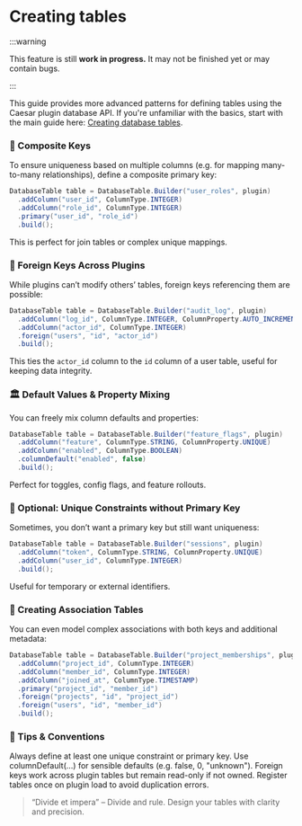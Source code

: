 # Creating tables

:::warning

This feature is still **work in progress.** It may not be finished yet or may contain bugs.

:::

This guide provides more advanced patterns for defining tables using the Caesar plugin database API. If you're unfamiliar with the basics, start with the main guide here: [Creating database tables](https://github.com/JWeinelt/Caesar/wiki/Creating-database-tables).

### 🔗 Composite Keys

To ensure uniqueness based on multiple columns (e.g. for mapping many-to-many relationships), define a composite primary key:

```java
DatabaseTable table = DatabaseTable.Builder("user_roles", plugin)
  .addColumn("user_id", ColumnType.INTEGER)
  .addColumn("role_id", ColumnType.INTEGER)
  .primary("user_id", "role_id")
  .build();
```

This is perfect for join tables or complex unique mappings.

### 🧬 Foreign Keys Across Plugins

While plugins can’t modify others’ tables, foreign keys referencing them are possible:

```java
DatabaseTable table = DatabaseTable.Builder("audit_log", plugin)
  .addColumn("log_id", ColumnType.INTEGER, ColumnProperty.AUTO_INCREMENT)
  .addColumn("actor_id", ColumnType.INTEGER)
  .foreign("users", "id", "actor_id")
  .build();
```

This ties the `actor_id` column to the `id` column of a user table, useful for keeping data integrity.

### 🏛️ Default Values & Property Mixing

You can freely mix column defaults and properties:

```java
DatabaseTable table = DatabaseTable.Builder("feature_flags", plugin)
  .addColumn("feature", ColumnType.STRING, ColumnProperty.UNIQUE)
  .addColumn("enabled", ColumnType.BOOLEAN)
  .columnDefault("enabled", false)
  .build();
```

Perfect for toggles, config flags, and feature rollouts.

### 🧱 Optional: Unique Constraints without Primary Key

Sometimes, you don’t want a primary key but still want uniqueness:

```java
DatabaseTable table = DatabaseTable.Builder("sessions", plugin)
  .addColumn("token", ColumnType.STRING, ColumnProperty.UNIQUE)
  .addColumn("user_id", ColumnType.INTEGER)
  .build();
```

Useful for temporary or external identifiers.

### 🔄 Creating Association Tables

You can even model complex associations with both keys and additional metadata:

```java
DatabaseTable table = DatabaseTable.Builder("project_memberships", plugin)
  .addColumn("project_id", ColumnType.INTEGER)
  .addColumn("member_id", ColumnType.INTEGER)
  .addColumn("joined_at", ColumnType.TIMESTAMP)
  .primary("project_id", "member_id")
  .foreign("projects", "id", "project_id")
  .foreign("users", "id", "member_id")
  .build();
```

### 🧪 Tips & Conventions

Always define at least one unique constraint or primary key.
Use columnDefault(...) for sensible defaults (e.g. false, 0, "unknown").
Foreign keys work across plugin tables but remain read-only if not owned.
Register tables once on plugin load to avoid duplication errors.

> “Divide et impera” – Divide and rule. Design your tables with clarity and precision.